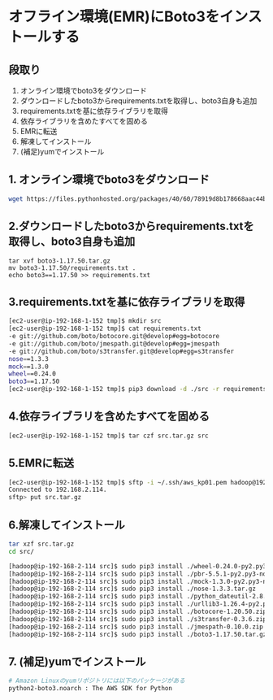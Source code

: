 # オフライン環境(EMR)にBoto3をインストールする

## 段取り

1. オンライン環境でboto3をダウンロード
2. ダウンロードしたboto3からrequirements.txtを取得し、boto3自身も追加
3. requirements.txtを基に依存ライブラリを取得
4. 依存ライブラリを含めたすべてを固める
5. EMRに転送
6. 解凍してインストール
7. (補足)yumでインストール
## 1. オンライン環境でboto3をダウンロード

```bash
wget https://files.pythonhosted.org/packages/40/60/78919d8b178668aac44b5d5f4fbe660880179ada1e9000cf3ee3bfcb6421/boto3-1.17.50.tar.gz
```

## 2.ダウンロードしたboto3からrequirements.txtを取得し、boto3自身も追加

```
tar xvf boto3-1.17.50.tar.gz
mv boto3-1.17.50/requirements.txt .
echo boto3==1.17.50 >> requirements.txt
```

## 3.requirements.txtを基に依存ライブラリを取得

```bash
[ec2-user@ip-192-168-1-152 tmp]$ mkdir src
[ec2-user@ip-192-168-1-152 tmp]$ cat requirements.txt
-e git://github.com/boto/botocore.git@develop#egg=botocore
-e git://github.com/boto/jmespath.git@develop#egg=jmespath
-e git://github.com/boto/s3transfer.git@develop#egg=s3transfer
nose==1.3.3
mock==1.3.0
wheel==0.24.0
boto3==1.17.50
[ec2-user@ip-192-168-1-152 tmp]$ pip3 download -d ./src -r requirements.txt
```
## 4.依存ライブラリを含めたすべてを固める

```bash
[ec2-user@ip-192-168-1-152 tmp]$ tar czf src.tar.gz src
```

## 5.EMRに転送

```bash
[ec2-user@ip-192-168-1-152 tmp]$ sftp -i ~/.ssh/aws_kp01.pem hadoop@192.168.2.114
Connected to 192.168.2.114.
sftp> put src.tar.gz
```

## 6.解凍してインストール

```bash
tar xzf src.tar.gz
cd src/

[hadoop@ip-192-168-2-114 src]$ sudo pip3 install ./wheel-0.24.0-py2.py3-none-any.whl
[hadoop@ip-192-168-2-114 src]$ sudo pip3 install ./pbr-5.5.1-py2.py3-none-any.whl
[hadoop@ip-192-168-2-114 src]$ sudo pip3 install ./mock-1.3.0-py2.py3-none-any.whl
[hadoop@ip-192-168-2-114 src]$ sudo pip3 install ./nose-1.3.3.tar.gz
[hadoop@ip-192-168-2-114 src]$ sudo pip3 install ./python_dateutil-2.8.1-py2.py3-none-any.whl
[hadoop@ip-192-168-2-114 src]$ sudo pip3 install ./urllib3-1.26.4-py2.py3-none-any.whl
[hadoop@ip-192-168-2-114 src]$ sudo pip3 install ./botocore-1.20.50.zip
[hadoop@ip-192-168-2-114 src]$ sudo pip3 install ./s3transfer-0.3.6.zip
[hadoop@ip-192-168-2-114 src]$ sudo pip3 install ./jmespath-0.10.0.zip
[hadoop@ip-192-168-2-114 src]$ sudo pip3 install ./boto3-1.17.50.tar.gz
```

## 7. (補足)yumでインストール

```bash
# Amazon Linuxのyumリポジトリには以下のパッケージがある
python2-boto3.noarch : The AWS SDK for Python
```